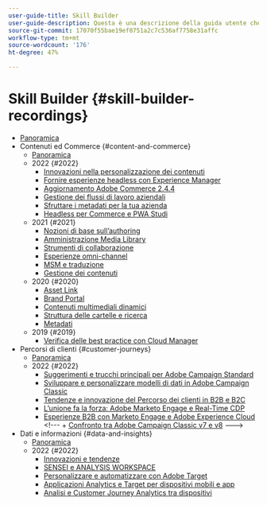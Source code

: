 ```yaml
---
user-guide-title: Skill Builder
user-guide-description: Questa è una descrizione della guida utente che verrà visualizzata nella pagina di destinazione.
source-git-commit: 17070f55bae19ef0751a2c7c536af7758e31affc
workflow-type: tm+mt
source-wordcount: '176'
ht-degree: 47%

---
```



# Skill Builder {#skill-builder-recordings}

+ [Panoramica](overview.md)
+ Contenuti ed Commerce {#content-and-commerce}
   + [Panoramica](content-and-commerce/overview.md)
   + 2022 {#2022}
      + [Innovazioni nella personalizzazione dei contenuti](content-and-commerce/2022/content-perosonalization.md)
      + [Fornire esperienze headless con Experience Manager](content-and-commerce/2022/headless.md)
      + [Aggiornamento Adobe Commerce 2.4.4](content-and-commerce/2022/commerce-upgrade.md)
      + [Gestione dei flussi di lavoro aziendali](content-and-commerce/2022/workflow.md)
      + [Sfruttare i metadati per la tua azienda](content-and-commerce/2022/metadata.md)
      + [Headless per Commerce e PWA Studi](content-and-commerce/2022/headless-pwa.md)
   + 2021 {#2021}
      + [Nozioni di base sull’authoring](content-and-commerce/2021/authoring-fundamentals.md)
      + [Amministrazione Media Library](content-and-commerce/2021/media-library-administration.md)
      + [Strumenti di collaborazione](content-and-commerce/2021/collaboration-tools.md)
      + [Esperienze omni-channel](content-and-commerce/2021/omnichannel-experiences.md)
      + [MSM e traduzione](content-and-commerce/2021/multi-site-management-web-translation.md)
      + [Gestione dei contenuti](content-and-commerce/2021/traditional-headless-content-management.md)
   + 2020 {#2020}
      + [Asset Link](content-and-commerce/2020/asset-link.md)
      + [Brand Portal](content-and-commerce/2020/brand-portal.md)
      + [Contenuti multimediali dinamici](content-and-commerce/2020/dynamic-media.md)
      + [Struttura delle cartelle e ricerca](content-and-commerce/2020/folder-structure-search.md)
      + [Metadati](content-and-commerce/2020/metadata.md)
   + 2019 {#2019}
      + [Verifica delle best practice con Cloud Manager](content-and-commerce/2019/cloud-manager-testing.md)
+ Percorsi di clienti {#customer-journeys}
   + [Panoramica](customer-journeys/overview.md)
   + 2022 {#2022}
      + [Suggerimenti e trucchi principali per Adobe Campaign Standard](customer-journeys/2022/tips-and-tricks.md)
      + [Sviluppare e personalizzare modelli di dati in Adobe Campaign Classic](customer-journeys/2022/data-models.md)
      + [Tendenze e innovazione del Percorso dei clienti in B2B e B2C](customer-journeys/2022/keynote.md)
      + [L’unione fa la forza: Adobe Marketo Engage e Real-Time CDP](customer-journeys/2022/b2b-campaigns.md)
      + [Esperienze B2B con Marketo Engage e Adobe Experience Cloud](customer-journeys/2022/b2b-experiences.md)
&lt;!---    + 
[Confronto tra Adobe Campaign Classic v7 e v8](customer-journeys/2022/classic-v7-vs-v8.md) --->
+ Dati e informazioni {#data-and-insights}
   + [Panoramica](data-and-insights/overview.md)
   + 2022 {#2022}
      + [Innovazioni e tendenze](data-and-insights/2022/innovations.md)
      + [SENSEI e ANALYSIS WORKSPACE](data-and-insights/2022/sensei.md)
      + [Personalizzare e automatizzare con Adobe Target](data-and-insights/2022/personalize.md)
      + [Applicazioni Analytics e Target per dispositivi mobili e app](data-and-insights/2022/mobile-and-apps.md)
      + [Analisi e Customer Journey Analytics tra dispositivi](data-and-insights/2022/cross-device-analytics.md)
